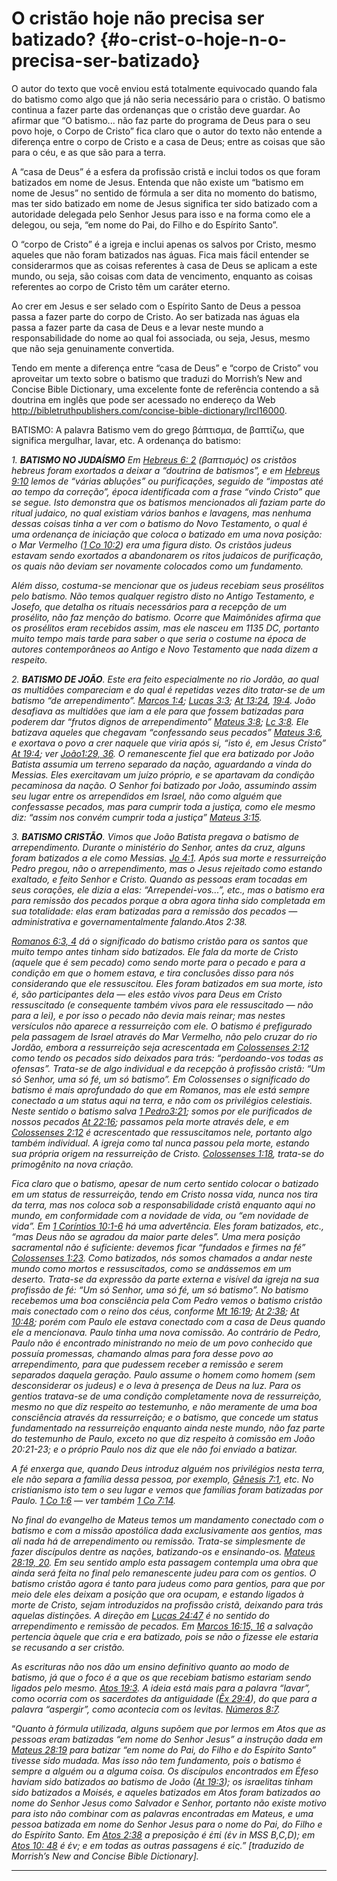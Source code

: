 # O cristão hoje não precisa ser batizado? {#o-crist-o-hoje-n-o-precisa-ser-batizado}

O autor do texto que você enviou está totalmente equivocado quando fala do batismo como algo que já não seria necessário para o cristão. O batismo continua a fazer parte das ordenanças que o cristão deve guardar. Ao afirmar que “O batismo... não faz parte do programa de Deus para o seu povo hoje, o Corpo de Cristo” fica claro que o autor do texto não entende a diferença entre o corpo de Cristo e a casa de Deus; entre as coisas que são para o céu, e as que são para a terra.

A “casa de Deus” é a esfera da profissão cristã e inclui todos os que foram batizados em nome de Jesus. Entenda que não existe um “batismo em nome de Jesus” no sentido de fórmula a ser dita no momento do batismo, mas ter sido batizado em nome de Jesus significa ter sido batizado com a autoridade delegada pelo Senhor Jesus para isso e na forma como ele a delegou, ou seja, “em nome do Pai, do Filho e do Espírito Santo”.

O “corpo de Cristo” é a igreja e inclui apenas os salvos por Cristo, mesmo aqueles que não foram batizados nas águas. Fica mais fácil entender se considerarmos que as coisas referentes à casa de Deus se aplicam a este mundo, ou seja, são coisas com data de vencimento, enquanto as coisas referentes ao corpo de Cristo têm um caráter eterno.

Ao crer em Jesus e ser selado com o Espírito Santo de Deus a pessoa passa a fazer parte do corpo de Cristo. Ao ser batizada nas águas ela passa a fazer parte da casa de Deus e a levar neste mundo a responsabilidade do nome ao qual foi associada, ou seja, Jesus, mesmo que não seja genuinamente convertida.

Tendo em mente a diferença entre “casa de Deus” e “corpo de Cristo” vou aproveitar um texto sobre o batismo que traduzi do Morrish’s New and Concise Bible Dictionary, uma excelente fonte de referência contendo a sã doutrina em inglês que pode ser acessado no endereço da Web http://bibletruthpublishers.com/concise-bible-dictionary/lrcl16000.

BATISMO: A palavra Batismo vem do grego βάπτισμα, de βαπτίζω, que significa mergulhar, lavar, etc. A ordenança do batismo:

_1\._ **_BATISMO NO JUDAÍSMO_** _Em_ [_Hebreus 6: 2_](http://bibliaonline.com.br/acf/hb/6/2) _(βαπτισμός) os cristãos hebreus foram exortados a deixar a “doutrina de batismos”, e em_ [_Hebreus 9:10_](http://bibliaonline.com.br/acf/hb/9/10) _lemos de “várias abluções” ou purificações, seguido de “impostas até ao tempo da correção”, época identificada com a frase “vindo Cristo” que se segue. Isto demonstra que os batismos mencionados ali faziam parte do ritual judaico, no qual existiam vários banhos e lavagens, mas nenhuma dessas coisas tinha a ver com o batismo do Novo Testamento, o qual é uma ordenança de iniciação que coloca o batizado em uma nova posição: o Mar Vermelho (_[_1 Co 10:2_](http://bibliaonline.com.br/acf/1co/10/2)_) era uma figura disto. Os cristãos judeus estavam sendo exortados a abandonarem os ritos judaicos de purificação, os quais não deviam ser novamente colocados como um fundamento._

_Além disso, costuma-se mencionar que os judeus recebiam seus prosélitos pelo batismo. Não temos qualquer registro disto no Antigo Testamento, e Josefo, que detalha os rituais necessários para a recepção de um prosélito, não faz menção do batismo. Ocorre que Maimônides afirma que os prosélitos eram recebidos assim, mas ele nasceu em 1135 DC, portanto muito tempo mais tarde para saber o que seria o costume na época de autores contemporâneos ao Antigo e Novo Testamento que nada dizem a respeito._

_2\._ **_BATISMO DE JOÃO_**_. Este era feito especialmente no rio Jordão, ao qual as multidões compareciam e do qual é repetidas vezes dito tratar-se de um batismo “de arrependimento”._ [_Marcos 1:4_](http://bibliaonline.com.br/acf/mc/1/4)_;_ [_Lucas 3:3_](http://bibliaonline.com.br/acf/lc/3/3)_;_ [_At 13:24_](http://bibliaonline.com.br/acf/atos/13/24)_,_ [_19:4_](http://bibliaonline.com.br/acf/atos/19/4)_. João desafiava as multidões que iam a ele para que fossem batizadas para poderem dar “frutos dignos de arrependimento”_ [_Mateus 3:8_](http://bibliaonline.com.br/acf/mt/38)_;_ [_Lc 3:8_](http://bibliaonline.com.br/acf/lc/3/8)_. Ele batizava aqueles que chegavam “confessando seus pecados”_ [_Mateus 3:6_](http://bibliaonline.com.br/acf/mt/3/6)_, e exortava o povo a crer naquele que viria após si, “isto é, em Jesus Cristo”_ [_At 19:4_](http://bibliaonline.com.br/acf/atos/19/4)_; ver_ [_João1:29, 36_](http://bibliaonline.com.br/acf/jo/1/29,36)_. O remanescente fiel que era batizado por João Batista assumia um terreno separado da nação, aguardando a vinda do Messias. Eles exercitavam um juízo próprio, e se apartavam da condição pecaminosa da nação. O Senhor foi batizado por João, assumindo assim seu lugar entre os arrependidos em Israel, não como alguém que confessasse pecados, mas para cumprir toda a justiça, como ele mesmo diz: “assim nos convém cumprir toda a justiça”_ [_Mateus 3:15_](http://bibliaonline.com.br/acf/mt/3/5)_._

_3\._ **_BATISMO CRISTÃO_**_. Vimos que João Batista pregava o batismo de arrependimento. Durante o ministério do Senhor, antes da cruz, alguns foram batizados a ele como Messias._ [_Jo 4:1_](http://bibliaonline.com.br/acf/jo/4/1)_. Após sua morte e ressurreição Pedro pregou, não o arrependimento, mas o Jesus rejeitado como estando exaltado, e feito Senhor e Cristo. Quando as pessoas eram tocadas em seus corações, ele dizia a elas: “Arrependei-vos...”, etc., mas o batismo era para remissão dos pecados porque a obra agora tinha sido completada em sua totalidade: elas eram batizadas para a remissão dos pecados — administrativa e governamentalmente falando.Atos 2:38._

[_Romanos 6:3, 4_](http://bibliaonline.com.br/acf/rm/6/3,4) _dá o significado do batismo cristão para os santos que muito tempo antes tinham sido batizados. Ele fala da morte de Cristo (aquele que é sem pecado) como sendo morte para o pecado e para a condição em que o homem estava, e tira conclusões disso para nós considerando que ele ressuscitou. Eles foram batizados em sua morte, isto é, são participantes dela — eles estão vivos para Deus em Cristo ressuscitado (e consequente também vivos para ele ressuscitado — não para a lei), e por isso o pecado não devia mais reinar; mas nestes versículos não aparece a ressurreição com ele. O batismo é prefigurado pela passagem de Israel através do Mar Vermelho, não pelo cruzar do rio Jordão, embora a ressurreição seja acrescentada em_ [_Colossenses 2:12_](http://bibliaonline.com.br/acf/cl/2/12) _como tendo os pecados sido deixados para trás: “perdoando-vos todas as ofensas”. Trata-se de algo individual e da recepção à profissão cristã: “Um só Senhor, uma só fé, um só batismo”. Em Colossenses o significado do batismo é mais aprofundado do que em Romanos, mas ele está sempre conectado a um status aqui na terra, e não com os privilégios celestiais. Neste sentido o batismo salva_ [_1 Pedro3:21_](http://bibliaonline.com.br/acf/1pe/3/21)_; somos por ele purificados de nossos pecados_ [_At 22:16_](http://bibliaonline.com.br/acf/atos/22/16)_; passamos pela morte através dele, e em_ [_Colossenses 2:12_](http://bibliaonline.com.br/acf/cl/2/12) _é acrescentado que ressuscitamos nele, portanto algo também individual. A igreja como tal nunca passou pela morte, estando sua própria origem na ressurreição de Cristo._ [_Colossenses 1:18_](http://bibliaonline.com.br/acf/cl/1/18)_, trata-se do primogênito na nova criação._

_Fica claro que o batismo, apesar de num certo sentido colocar o batizado em um status de ressurreição, tendo em Cristo nossa vida, nunca nos tira da terra, mas nos coloca sob a responsabilidade cristã enquanto aqui no mundo, em conformidade com a novidade de vida, ou “em novidade de vida”. Em_ [_1 Coríntios 10:1-6_](http://bibliaonline.com.br/acf/1co/10/6) _há uma advertência. Eles foram batizados, etc., “mas Deus não se agradou da maior parte deles”. Uma mera posição sacramental não é suficiente: devemos ficar “fundados e firmes na fé”_ [_Colossenses 1:23_](http://bibliaonline.com.br/acf/cl/1/23)_. Como batizados, nós somos chamados a andar neste mundo como mortos e ressuscitados, como se andássemos em um deserto. Trata-se da expressão da parte externa e visível da igreja na sua profissão de fé: “Um só Senhor, uma só fé, um só batismo”. No batismo recebemos uma boa consciência pela Com Pedro vemos o batismo cristão mais conectado com o reino dos céus, conforme_ [_Mt 16:19_](http://bibliaonline.com.br/acf/mt/16/19)_;_ [_At 2:38_](http://bibliaonline.com.br/acf/atos/2/38)_;_ [_At 10:48_](http://bibliaonline.com.br/acf/atos/10/48)_; porém com Paulo ele estava conectado com a casa de Deus quando ele a mencionava. Paulo tinha uma nova comissão. Ao contrário de Pedro, Paulo não é encontrado ministrando no meio de um povo conhecido que possuía promessas, chamando almas para fora desse povo ao arrependimento, para que pudessem receber a remissão e serem separados daquela geração. Paulo assume o homem como homem (sem desconsiderar os judeus) e o leva à presença de Deus na luz. Para os gentios tratava-se de uma condição completamente nova de ressurreição, mesmo no que diz respeito ao testemunho, e não meramente de uma boa consciência através da ressurreição; e o batismo, que concede um status fundamentado na ressurreição enquanto ainda neste mundo, não faz parte do testemunho de Paulo, exceto no que diz respeito à comissão em João 20:21-23; e o próprio Paulo nos diz que ele não foi enviado a batizar._

_A fé enxerga que, quando Deus introduz alguém nos privilégios nesta terra, ele não separa a família dessa pessoa, por exemplo,_ [_Gênesis 7:1_](http://bibliaonline.com.br/acf/gn/7/1)_, etc. No cristianismo isto tem o seu lugar e vemos que famílias foram batizadas por Paulo._ [_1 Co 1:6_](http://bibliaonline.com.br/acf/1co/1/6) _— ver também_ [_1 Co 7:14_](http://bibliaonline.com.br/acf/1co/7/14)_._

_No final do evangelho de Mateus temos um mandamento conectado com o batismo e com a missão apostólica dada exclusivamente aos gentios, mas ali nada há de arrependimento ou remissão. Trata-se simplesmente de fazer discípulos dentre as nações, batizando-os e ensinando-os._ [_Mateus 28:19, 20_](http://bibliaonline.com.br/acf/mt/28/19:20)_. Em seu sentido amplo esta passagem contempla uma obra que ainda será feita no final pelo remanescente judeu para com os gentios. O batismo cristão agora é tanto para judeus como para gentios, para que por meio dele eles deixam a posição que ora ocupam, e estando ligados à morte de Cristo, sejam introduzidos na profissão cristã, deixando para trás aquelas distinções. A direção em_ [_Lucas 24:47_](http://bibliaonline.com.br/acf/lc/24/47) _é no sentido do arrependimento e remissão de pecados. Em_ [_Marcos 16:15, 16_](http://bibliaonline.com.br/acf/mc/16/15,16) _a salvação pertencia àquele que cria e era batizado, pois se não o fizesse ele estaria se recusando a ser cristão._

_As escrituras não nos dão um ensino definitivo quanto ao modo de batismo, já que o foco é a que os que recebiam batismo estariam sendo ligados pelo mesmo._ [_Atos 19:3_](http://bibliaonline.com.br/acf/atos/19/3)_. A ideia está mais para a palavra “lavar”, como ocorria com os sacerdotes da antiguidade (_[_Êx 29:4_](http://bibliaonline.com.br/acf/ez/29/4)_), do que para a palavra “aspergir”, como acontecia com os levitas._ [_Números 8:7_](http://bibliaonline.com.br/acf/nm/8/7)_._

“_Quanto à fórmula utilizada, alguns supõem que por lermos em Atos que as pessoas eram batizadas “em nome do Senhor Jesus” a instrução dada em_ [_Mateus 28:19_](http://bibliaonline.com.br/acf/mt/28/19) _para batizar “em nome do Pai, do Filho e do Espírito Santo” tivesse sido mudada. Mas isso não tem fundamento, pois o batismo é sempre a alguém ou a alguma coisa. Os discípulos encontrados em Éfeso haviam sido batizados ao batismo de João (_[_At 19:3_](http://bibliaonline.com.br/acf/atos/19/3)_); os israelitas tinham sido batizados a Moisés, e aqueles batizados em Atos foram batizados ao nome do Senhor Jesus como Salvador e Senhor, portanto não existe motivo para isto não combinar com as palavras encontradas em Mateus, e uma pessoa batizada em nome do Senhor Jesus para o nome do Pai, do Filho e do Espírito Santo. Em_ [_Atos 2:38_](http://bibliaonline.com.br/acf/atos/2/38) _a preposição é ἐπί (ἐν in MSS B,C,D); em_ [_Atos 10: 48_](http://bibliaonline.com.br/acf/atos/10/48) _é ἐν; e em todas as outras passagens é εἰς.” [traduzido de Morrish’s New and Concise Bible Dictionary]._

*****